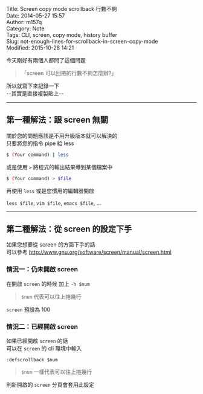 Title: Screen copy mode scrollback 行數不夠  
Date: 2014-05-27 15:57  
Author: m157q  
Category: Note  
Tags: CLI, screen, copy mode, history buffer  
Slug: not-enough-lines-for-scrollback-in-screen-copy-mode  
Modified: 2015-10-28 14:21  
  
  
今天剛好有兩個人都問了這個問題  
  
> 「screen 可以回捲的行數不夠怎麼辦?」  
  
所以就寫下來記錄一下  
--其實是直接複製貼上--  
  
---  
  
## 第一種解法：跟 screen 無關  
  
關於您的問題應該是不用升級版本就可以解決的  
只要將您的指令 pipe 給 less  
  
```sh  
$ (Your command) | less  
```  
  
或是使用 `>` 將程式的輸出結果導到某個檔案中  
  
```sh  
$ (Your command) > $file  
```  
  
再使用 `less` 或是您慣用的編輯器開啟  
  
`less $file`, `vim $file`, `emacs $file`, ...  
  
---  
  
## 第二種解法：從 screen 的設定下手  
  
如果您想要從 screen 的方面下手的話  
可以參考 <http://www.gnu.org/software/screen/manual/screen.html>  
  
  
### 情況一：仍未開啟 screen  
  
在開啟 `screen` 的時候 加上 `-h $num`  
> `$num` 代表可以往上捲幾行  
  
`screen` 預設為 100  
  
  
### 情況二：已經開啟 screen  
  
如果已經開啟 `screen` 的話  
可以在 `screen` 的 cli 環境中輸入  
  
```screen  
:defscrollback $num  
```  
> `$num` 一樣代表可以往上捲幾行  
  
則新開啟的 `screen` 分頁會套用此設定  
